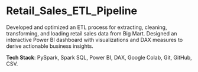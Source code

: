 # Retail_Sales_ETL_Pipeline
Developed and optimized an ETL process for extracting, cleaning, transforming, and loading retail sales data from Big Mart.
Designed an interactive Power BI dashboard with visualizations and DAX measures to derive actionable business insights.

**Tech Stack**: PySpark, Spark SQL, Power BI, DAX, Google Colab, Git, GitHub, CSV.
